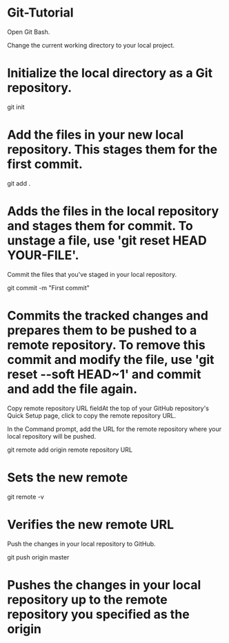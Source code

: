 # Git-Tutorial
 Open Git Bash.



Change the current working directory to your local project.



# Initialize the local directory as a Git repository.



 git init
# Add the files in your new local repository. This stages them for the first commit.



git add .
# Adds the files in the local repository and stages them for commit. To unstage a file, use 'git reset HEAD YOUR-FILE'.
 Commit the files that you've staged in your local repository.


 git commit -m "First commit"

# Commits the tracked changes and prepares them to be pushed to a remote repository. To remove this commit and modify the file, use 'git reset --soft HEAD~1' and commit and add the file again.

 Copy remote repository URL fieldAt the top of your GitHub repository's Quick Setup page, click  to copy the remote repository URL.


In the Command prompt, add the URL for the remote repository where your local repository will be pushed.



git remote add origin remote repository URL

# Sets the new remote

git remote -v

# Verifies the new remote URL

Push the changes in your local repository to GitHub.



git push origin master

# Pushes the changes in your local repository up to the remote repository you specified as the origin
